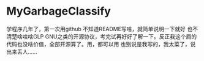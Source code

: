 # MyGarbageClassify
学程序几年了，第一次用github
不知道README写啥，就简单说明一下就好
也不清楚啥啥啥GLP GNU之类的开源协议，考完试再好好了解一下。反正我这个屑的代码也没啥价值，全部开源算了。用，都可以用
也别说是我写的，我太菜了，说出来丢人......

